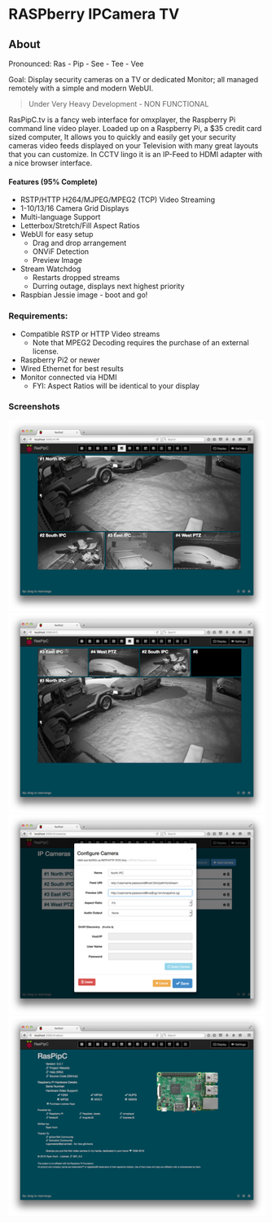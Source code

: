 # RASPberry IPCamera TV
## About
Pronounced: Ras - Pip - See - Tee - Vee

Goal: Display security cameras on a TV or dedicated Monitor; all managed remotely with a simple and modern WebUI.

> Under Very Heavy Development - NON FUNCTIONAL

RasPipC.tv is a fancy web interface for omxplayer, the Raspberry Pi command line video player.
Loaded up on a Raspberry Pi, a $35 credit card sized computer, It allows you to quickly and easily get your security cameras video feeds displayed on your Television with many great layouts that you can customize.
In CCTV lingo it is an IP-Feed to HDMI adapter with a nice browser interface.

#### Features (95% Complete)
* RSTP/HTTP H264/MJPEG/MPEG2 (TCP) Video Streaming
* 1-10/13/16 Camera Grid Displays
* Multi-language Support
* Letterbox/Stretch/Fill Aspect Ratios
* WebUI for easy setup
  * Drag and drop arrangement
  * ONViF Detection
  * Preview Image
* Stream Watchdog
  * Restarts dropped streams
  * Durring outage, displays next highest priority
* Raspbian Jessie image - boot and go!

### Requirements:
* Compatible RSTP or HTTP Video streams
  * Note that MPEG2 Decoding requires the purchase of an external license.
* Raspberry Pi2 or newer
* Wired Ethernet for best results
* Monitor connected via HDMI
  * FYI: Aspect Ratios will be identical to your display

### Screenshots
![screenshot](screenshots/fourCams.png "4 Cameras")
![screenshot](screenshots/fiveCamsCustom.png "5 Cameras Custom")
![screenshot](screenshots/camConfig.png "Configure")
![screenshot](screenshots/about.png "About Page")
